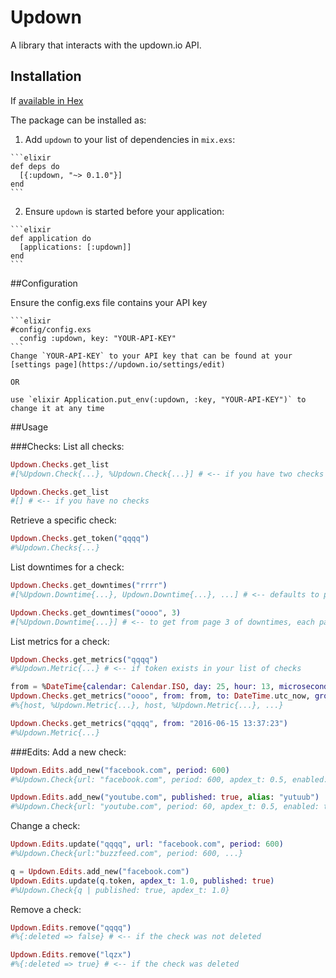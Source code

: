 # Updown

A library that interacts with the updown.io API.

## Installation

If [available in Hex](https://hex.pm/docs/publish)

The package can be installed as:

  1. Add `updown` to your list of dependencies in `mix.exs`:

    ```elixir
    def deps do
      [{:updown, "~> 0.1.0"}]
    end
    ```

  2. Ensure `updown` is started before your application:

    ```elixir
    def application do
      [applications: [:updown]]
    end
    ```

  ##Configuration

  Ensure the config.exs file contains your API key

    ```elixir
    #config/config.exs
      config :updown, key: "YOUR-API-KEY"
    ```
    Change `YOUR-API-KEY` to your API key that can be found at your [settings page](https://updown.io/settings/edit)

    OR

    use `elixir Application.put_env(:updown, :key, "YOUR-API-KEY")` to change it at any time

  ##Usage

  ###Checks:
  List all checks:
  ```elixir
  Updown.Checks.get_list
  #[%Updown.Check{...}, %Updown.Check{...}] # <-- if you have two checks

  Updown.Checks.get_list 
  #[] # <-- if you have no checks
  ```

  Retrieve a specific check:
  ```elixir
  Updown.Checks.get_token("qqqq")
  #%Updown.Checks{...}
  ```

  List downtimes for a check:
  ```elixir
  Updown.Checks.get_downtimes("rrrr")
  #[%Updown.Downtime{...}, Updown.Downtime{...}, ...] # <-- defaults to page 1 of downtimes

  Updown.Checks.get_downtimes("oooo", 3)
  #[%Updown.Downtime{...}] # <-- to get from page 3 of downtimes, each page contains a list of 100 downtimes
  ```

  List metrics for a check:
  ```elixir
  Updown.Checks.get_metrics("qqqq")
  #%Updown.Metric{...} # <-- if token exists in your list of checks

  from = %DateTime{calendar: Calendar.ISO, day: 25, hour: 13, microsecond: {868569, 6}, minute: 26, month: 5, second: 8, std_offset: 0, time_zone: "Etc/UTC", utc_offset: 0, year: 2016, zone_abbr: "UTC"}
  Updown.Checks.get_metrics("oooo", from: from, to: DateTime.utc_now, group: "host")
  #%{host, %Updown.Metric{...}, host, %Updown.Metric{...}, ...}

  Updown.Checks.get_metrics("qqqq", from: "2016-06-15 13:37:23")
  #%Updown.Metric{...}
  ```

  ###Edits:
  Add a new check:
  ```elixir
  Updown.Edits.add_new("facebook.com", period: 600)
  #%Updown.Check{url: "facebook.com", period: 600, apdex_t: 0.5, enabled: true, published: false, alias: "", string_match:""}

  Updown.Edits.add_new("youtube.com", published: true, alias: "yutuub")
  #%Updown.Check{url: "youtube.com", period: 60, apdex_t: 0.5, enabled: true, published: true, alias: "yutuub", string_match:""}
  ```

  Change a check:
  ```elixir
  Updown.Edits.update("qqqq", url: "facebook.com", period: 600)
  #%Updown.Check{url:"buzzfeed.com", period: 600, ...}

  q = Updown.Edits.add_new("facebook.com")
  Updown.Edits.update(q.token, apdex_t: 1.0, published: true)
  #%Updown.Check{q | published: true, apdex_t: 1.0}
  ```

  Remove a check:
  ```elixir
  Updown.Edits.remove("qqqq")
  #%{:deleted => false} # <-- if the check was not deleted

  Updown.Edits.remove("lqzx")
  #%{:deleted => true} # <-- if the check was deleted
  ```
